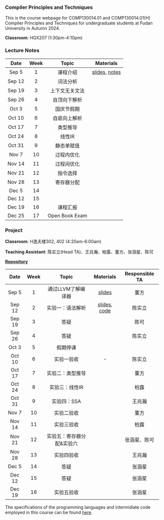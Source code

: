 ### Compiler Principles and Techniques 
This is the course webpage for COMP130014.01 and COMP130014.01(H) Compiler Principles and Techniques for undergraduate students at Fudan University in Autumn 2024.

**Classroom**: HGX207 (1:30pm-4:10pm)

### Lecture Notes

| Date | Week | Topic | Materials |
|:---------:|:---------:|:---------:|:------------------:|
| Sep 5  |  1 | 课程介绍 | [slides](slides/L1-课程介绍.pdf), [notes](notes/l1-intro.pdf) |
| Sep 12 |  2 | 词法分析 | <!--[slides](slides/L2-词法分析.pdf), [notes](notes/l2-lex.pdf) -->|
| Sep 19 |  3 | 上下文无关文法 | <!--[slides](slides/L3-上下文无关文法.pdf), [notes](notes/l3-cfg.pdf), [TeaPL语法标准](notes/appendix-teapl.pdf) --> |
| Sep 26 |  4 | 自顶向下解析 | <!--[slides](slides/L4-自顶向下解析.pdf), [notes](notes/l4-topdown.pdf) -->|
| Oct 3  |  5 | 国庆节假期 | |
| Oct 10  |  6 | 自底向上解析 | <!--[slides](slides/L5-自底向上解析.pdf), [notes](notes/l5-bottomup.pdf) -->|
| Oct 17 |  7 | 类型推导 | <!--[slides](slides/L6-类型推导.pdf), [notes](notes/l6-typecheck.pdf) -->|
| Oct 24 |  8 | 线性IR | <!--[slides](slides/L7-线性IR.pdf), [notes](notes/l7-linearIR.pdf) -->|
| Oct 31 |  9 | 静态单赋值 | <!--[slides](slides/L8-静态单赋值.pdf), [notes](notes/l8-ssa.pdf) -->|
| Nov 7 | 10 | 过程内优化  | <!--[slides](slides/L9-过程内优化.pdf), [notes](notes/l9-intraopt.pdf) -->|
| Nov 14  | 11 | 过程间优化  | <!--[slides](slides/L10-过程间优化.pdf), [notes](notes/l10-interopt.pdf) -->|
| Nov 21 | 12 | 指令选择  <!--[slides](slides/L11-指令选择.pdf), [notes](notes/l11-instsel.pdf) -->|
| Nov 28 | 13 | 寄存器分配  <!--[slides](slides/L12-寄存器分配.pdf), [notes](notes/l12-regalloc.pdf) -->|| Nov 28 | 13 | | <!-- [slides](slides/L13-指令调度与优化.pdf) -->|
| Dec 5  | 14 | | |
| Dec 12 | 15 |  | <!-- [slides](slides/L14-并行和优化.pdf) --> |
| Dec 19 | 16 | 课程汇报 | |
| Dec 25 | 17 | Open Book Exam | |


### Project

**Classroom**: H逸夫楼302, 402 (4:20am-6:00am)

**Teaching Assistant**: 陈实立(Head TA)、王兆瀚、柏露、董方、张涵星、陈可

[**Repository**](https://github.com/hxuhack/compiler_project)

| Date | Week | Topic | Materials | Responsible TA |
|:---------:|:---------:|:---------:|:------------------:|:----------:|
| Sep 5  |  1  | 通过LLVM了解编译器 | [slides](project/PJ0_LLVM.pdf) | 董方 |
| Sep 12 |  2  | 实验一：语法解析 | [slides](project/PJ1_Parser.pdf), [code](https://github.com/hxuhack/compiler_project/tree/24f-assignment1) | 陈实立  |
| Sep 19 |  3  | 答疑  |  | 陈可 |
| Sep 26 |  4  | 答疑  |  | 陈实立 |
| Oct 3  |  5  | 假期停课 | <!-- [slides](project/24s-assignment2/Assignment2_typecheck.pdf)--> |  |
| Oct 10 |  6  | 实验一验收 | - | 陈实立 |
| Oct 17 |  7  | 实验二：类型推导 | <!-- [assignment3](project/24s-assignment3/assignment3.pdf),[genLinearIR](project/24s-assignment3/genLinearIR.pdf),[LLVMIR](project/24s-assignment3/LLVMIR.pdf)--> | 董方 |
| Oct 24 |  8  | 实验三：线性IR | <!-- [assignment4](project/24s-assignment4/assignment4.pdf) --> | 柏露  |
| Oct 31 |  9  | 实验四：SSA | | 王兆瀚 |
| Nov 7  |  10 | 实验二验收 | | 董方 |
| Nov 14 |  11 | 实验三验收 | | 柏露 |
| Nov 21 |  12 | 实验五：寄存器分配&实验六  | | 张涵星、陈可 |
| Nov 28 |  13 | 实验四验收 | <!-- [assignment5](project/24s-assignment5/README.md) [asm_arm](project/24s-assignment5/asm.md) --> | 王兆瀚 |
| Dec 5  |  14 | 答疑 |  | 张涵星 |
| Dec 12 |  15 | 答疑 |  |张涵星 |
| Dec 19 |  16 | 实验五验收 |  | 张涵星 |

The specifications of the programming languages and intermidiate code employed in this course can be found [here](teapl/README.md). 



